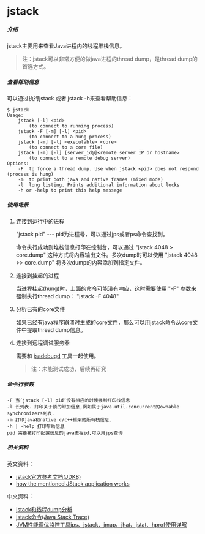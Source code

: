 jstack
=========

##### 介绍

jstack主要用来查看Java进程内的线程堆栈信息。

> 注：jstack可以非常方便的做java进程的thread dump，是thread dump的首选方式。

##### 查看帮助信息

可以通过执行jstack 或者 jstack -h来查看帮助信息：

```
$ jstack
Usage:
    jstack [-l] <pid>
        (to connect to running process)
    jstack -F [-m] [-l] <pid>
        (to connect to a hung process)
    jstack [-m] [-l] <executable> <core>
        (to connect to a core file)
    jstack [-m] [-l] [server_id@]<remote server IP or hostname>
        (to connect to a remote debug server)
Options:
    -F  to force a thread dump. Use when jstack <pid> does not respond (process is hung)
    -m  to print both java and native frames (mixed mode)
    -l  long listing. Prints additional information about locks
    -h or -help to print this help message
```

##### 使用场景

1. 连接到运行中的进程

	"jstack pid" --- pid为进程号，可以通过jps或者ps命令查找到。

	命令执行成功则堆栈信息打印在控制台，可以通过 "jstack 4048 > core.dump" 这种方式将内容输出文件。多次dump时可以使用 "jstack 4048 >> core.dump" 将多次dump的内容添加到指定文件。

2. 连接到挂起的进程

	当进程挂起(hung)时，上面的命令可能没有响应，这时需要使用 "-F" 参数来强制执行thread dump： "jstack -F 4048"

3. 分析已有的core文件

	如果已经有java程序崩溃时生成的core文件，那么可以用jstack命令从core文件中提取thread dump信息。

4. 连接到远程调试服务器

	需要和 [jsadebugd](https://docs.oracle.com/javase/8/docs/technotes/tools/windows/jsadebugd.html#BHBHHJCA) 工具一起使用。

    > 注：未能测试成功，后续再研究
##### 命令行参数

    -F 当’jstack [-l] pid’没有相应的时候强制打印栈信息
    -l 长列表. 打印关于锁的附加信息,例如属于java.util.concurrent的ownable synchronizers列表.
    -m 打印java和native c/c++框架的所有栈信息.
    -h | -help 打印帮助信息
    pid 需要被打印配置信息的java进程id,可以用jps查询

##### 相关资料

英文资料：

- [jstack官方参考文档(JDK8)](https://docs.oracle.com/javase/8/docs/technotes/tools/windows/jstack.html)
- [how the mentioned JStack application works](http://grepcode.com/file/repository.grepcode.com/java/root/jdk/openjdk/6-b27/sun/tools/jstack/JStack.java)

中文资料：

- [jstack和线程dump分析](http://jameswxx.iteye.com/blog/1041173)
- [jstack命令(Java Stack Trace)](http://blog.csdn.net/fenglibing/article/details/6411940)
- [JVM性能调优监控工具jps、jstack、jmap、jhat、jstat、hprof使用详解](http://my.oschina.net/feichexia/blog/196575)